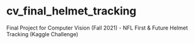 # cv_final_helmet_tracking
Final Project for Computer Vision (Fall 2021) - NFL First &amp; Future Helmet Tracking (Kaggle Challenge)
